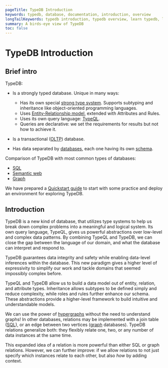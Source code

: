 ```yaml
---
pageTitle: TypeDB Introduction
keywords: typedb, database, documentation, introduction, overview
longTailKeywords: typedb introduction, typedb overview, learn typedb, learn typeql, typedb schema, typedb data model
summary: A birds-eye view of TypeDB
toc: false
---
```


# TypeDB Introduction

## Brief intro

TypeDB:

- Is a strongly typed database. Unique in many ways:
  - Has its own special [strong type system](../04-concept-api/00-overview.md). Supports subtyping and inheritance like 
    object-oriented programming languages.
  
  <!--- #todo add link to the types article -->
  - Uses [Entity-Relationship model](../09-schema/00-overview.md#typedb-data-model), extended with Attributes and Rules.
  - Uses its own query language: [TypeQL](../11-query/00-overview.md).
  - Queries are declarative: we set the requirements for results but not how to achieve it.
- Is a transactional ([OLTP](https://en.wikipedia.org/wiki/Online_transaction_processing)) database.
- Has data separated by [databases](02-fundamentals/02-database.md), each one having its own [schema](../09-schema/00-overview.md).

Comparison of TypeDB with most common types of databases:
- [SQL](../12-comparisons/00-sql-and-typeql.md)
- [Semantic web](../12-comparisons/01-semantic-web-and-typedb.md)
- [Graph](../12-comparisons/02-graph-databases-and-typedb.md)

We have prepared a [Quickstart guide](../001-typedb/03-quickstart.md) to start with some practice and deploy an 
environment for exploring TypeDB.

## Introduction

TypeDB is a new kind of database, that utilizes type systems to help us break down complex problems into a meaningful 
and logical system. Its own query language, TypeQL, gives us powerful abstractions over low-level and complex data 
patterns. By combining TypeQL and TypeDB, we can close the gap between the language of our domain, and what the 
database can interpret and respond to.

TypeDB guarantees data integrity and safety while enabling data-level inferences within the database. This new paradigm 
gives a higher level of expressivity to simplify our work and tackle domains that seemed impossibly complex before.

TypeQL and TypeDB allow us to build a data model out of entity, relation, and attribute types. Inheritance allows 
subtypes to be defined simply and reduce complexity, while roles and rules further enhance our schema. These 
abstractions provide a higher-level framework to build intuitive and understandable models.

We can use the power of [hypergraphs](../12-comparisons/02-graph-databases-and-typedb.md#hypergraph-theory) 
without the need to understand graphs! In other databases, relations may be implemented with a join table 
([SQL](../12-comparisons/00-sql-and-typeql.md)), or an edge between two vertices 
([graph](../12-comparisons/02-graph-databases-and-typedb.md) databases). TypeDB relations generalize both: they 
flexibly relate one, two, or any number of data instances at the same time.

This expanded idea of a relation is more powerful than either SQL or graph relations. However, we can further
improve: if we allow relations to not just specify which instances relate to each other, but also _how_ by adding
context.
